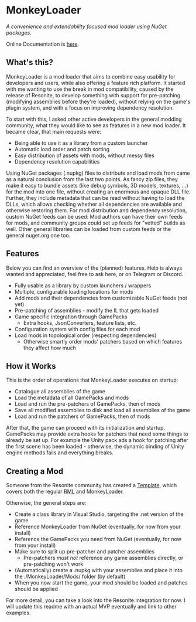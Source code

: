 # MonkeyLoader

*A convenience and extendability focused mod loader using NuGet packages.*

Online Documentation is [here](https://monkeymoddingtroop.github.io/MonkeyLoader/).

## What's this?

MonkeyLoader is a mod loader that aims to combine easy usability for developers and users,
while also offering a feature rich platform.
It started with me wanting to use the break in mod compatibility, caused by the release of Resonite,
to develop something with support for pre-patching (modifying assemblies before they're loaded),
without relying on the game's plugin system, and with a focus on improving dependency resolution.

To start with this, I asked other active developers in the general modding community,
what they would like to see as features in a new mod loader.
It became clear, that main requests were:
* Being able to use it as a library from a custom launcher
* Automatic load order and patch sorting
* Easy distribution of assets with mods, without messy files
* Dependency resolution capabilities

Using NuGet packages (.nupkg) files to distribute and load mods from came as
a natural conclusion from the last two points.
As fancy zip files, they make it easy to bundle assets (like debug symbols, 3D models, textures, ...) for the mod into one file,
without creating an enormous and opaque DLL file.
Further, they include metadata that can be read without having to load the DLLs,
which allows checking whether all dependencies are available and otherwise restoring them.
For mod distribution and dependency resolution, custom NuGet feeds can be used:
Mod authors can have their own feeds for mods, and community groups could set up feeds for "vetted" builds as well.
Other general libraries can be loaded from custom feeds or the general nuget.org one too.


## Features

Below you can find an overview of the (planned) features.
Help is always wanted and appreciated, feel free to ask here, or on Telegram or Discord.

* Fully usable as a library by custom launchers / wrappers
* Multiple, configurable loading locations for mods
* Add mods and their dependencies from customizable NuGet feeds (not yet)
* Pre-patching of assemblies - modify the IL that gets loaded
* Game specific integration through GamePacks
  * Extra hooks, JsonConverters, feature lists, etc.
* Configuration system with config files for each mod
* Load mods in topological order (respecting dependencies)
  * Otherwise smartly order mods' patchers based on which features they affect how much


## How it Works

This is the order of operations that MonkeyLoader executes on startup:

* Catalogue all assemblies of the game
* Load the metadata of all GamePacks and mods 
* Load and run the pre-patchers of GamePacks, then of mods
* Save all modified assemblies to disk and load all assemblies of the game
* Load and run the patchers of GamePacks, then of mods

After that, the game can proceed with its initialization and startup.
GamePacks may provide extra hooks for patchers that need some things to already be set up.
For example the Unity pack ads a hook for patching after the first scene has been loaded -
otherwise, the dynamic binding of Unity engine methods fails and everything breaks.


## Creating a Mod

Someone from the Resonite community has created a [Template](https://github.com/mpmxyz/ResoniteSampleMod),
which covers both the regular [RML](https://github.com/resonite-modding-group/ResoniteModLoader)
and MonkeyLoader.

Otherwise, the general steps are:

* Create a class library in Visual Studio, targeting the .net version of the game
* Reference MonkeyLoader from NuGet (eventually, for now from your install)
* Reference the GamePacks you need from NuGet (eventually, for now from your install)
* Make sure to split up pre-patcher and patcher assemblies
  * Pre-patchers _must not_ reference any game assemblies directly, or pre-patching won't work
* (Automatically) create a .nupkg with your assemblies and place it into the ./MonkeyLoader/Mods/ folder (by default)
* When you now start the game, your mod should be loaded and patches should be applied

For more detail, you can take a look into the Resonite.Integration for now.
I will update this readme with an actual MVP eventually and link to other examples.
